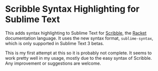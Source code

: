 # Scribble Syntax Highlighting for Sublime Text

This adds syntax highlighting to Sublime Text for [Scribble][1], the [Racket][2] documentation language. It uses the new syntax format, `sublime-syntax`, which is only supported in Sublime Text 3 betas.

This is my first attempt at this so it is probably not complete. It seems to work pretty well in my usage, mostly due to the easy syntax of Scribble. Any improvement or suggestions are welcome.


[1]: http://docs.racket-lang.org/scribble/
[2]: http://racket-lang.org
